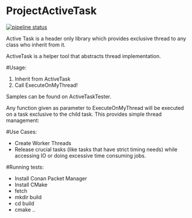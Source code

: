 # ProjectActiveTask

[![pipeline status](https://gitlab.com/cemkan/ProjectActiveTask/badges/master/pipeline.svg)](https://gitlab.com/cemkan/ProjectActiveTask/-/commits/master)

Active Task is a header only library which provides exclusive thread to any class who inherit from it.

ActiveTask is a helper tool that abstracts thread implementation.

#Usage:
1. Inherit from ActiveTask
2. Call ExecuteOnMyThread!

Samples can be found on ActiveTaskTester.

Any function given as parameter to ExecuteOnMyThread will be executed on a task exclusive to the child task. This provides simple thread management:

#Use Cases:
- Create Worker Threads
- Release crucial tasks (like tasks that have strict timing needs) while accessing IO or doing excessive time consuming jobs.

#Running tests:
- Install Conan Packet Manager
- Install CMake
- fetch
- mkdir build
- cd build
- cmake ..
